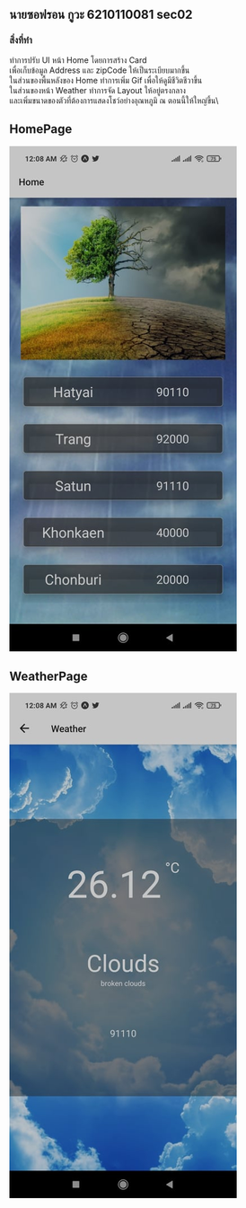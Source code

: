 ## นายซอฟรอน กูวะ 6210110081 sec02

### สิ่งที่ทำ
ทำการปรับ UI หน้า Home โดยการสร้าง Card\
เพื่อเก็บข้อมูล Address และ zipCode ให้เป็นระเบียบมากขึ้น\
ในส่วนของพื้นหลังของ Home ทำการเพิ่ม Gif เพื่อให้ดูมีชีวิตชีวาขึ้น \
ในส่วนของหน้า Weather ทำการจัด Layout ให้อยู่ตรงกลาง\
และเพิ่มขนาดของตัวที่ต้องการแสดงโชว์อย่างอุณหภูมิ ณ ตอนนี้ให้ใหญ่ขึ้น\

## HomePage
![HomePage](https://raw.githubusercontent.com/6210110081/3SA04-React-Native/main/HomeScreen.jpg)

## WeatherPage
![WeatherPage](https://raw.githubusercontent.com/6210110081/3SA04-React-Native/main/WeatherScreen.jpg)
